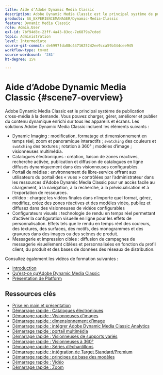```yaml
---
title: Aide d’Adobe Dynamic Media Classic
description: Adobe Dynamic Media Classic est le principal système de publication cross-média à la demande. Vous pouvez charger, gérer, améliorer et publier du contenu dynamique enrichi sur tous les appareils et écrans.
products: SG_EXPERIENCEMANAGER/Dynamic-Media-Classic
feature: Dynamic Media Classic
role: Admin,User
exl-id: 7bf94d8c-23ff-4a43-83cc-7e6879a7cded
topic: Administration
level: Intermediate
source-git-commit: de6997fda88c4471625242ee9cca59b344cee945
workflow-type: tm+mt
source-wordcount: '281'
ht-degree: 15%

---
```


# Aide d’Adobe Dynamic Media Classic {#scene7-overview}

Adobe Dynamic Media Classic est le principal système de publication cross-média à la demande. Vous pouvez charger, gérer, améliorer et publier du contenu dynamique enrichi sur tous les appareils et écrans. Les solutions Adobe Dynamic Media Classic incluent les éléments suivants :

* Dynamic Imaging : modification, formatage et dimensionnement en temps réel, zoom et panoramique interactifs ; `swatching` des couleurs et `swatching` des textures ; rotation à 360° ; modèles d’image ; visionneuses multimédia.
* Catalogues électroniques : création, liaison de zones réactives, recherche activée, publication et diffusion de catalogues en ligne diffusés dynamiquement dans des visionneuses configurables.
* Portail de médias : environnement de libre-service offrant aux utilisateurs du portail des « vues » contrôlées par l’administrateur dans les ressources d’Adobe Dynamic Media Classic pour un accès facile au chargement, à la navigation, à la recherche, à la prévisualisation et à l’exportation de ressources.
* eVideo : chargez les vidéos finales dans n’importe quel format, gérez, modifiez, créez des zones réactives et des modèles vidéo, publiez et diffusez dans des visionneuses de vidéos configurables
* Configurateurs visuels : technologie de rendu en temps réel permettant d’activer la configuration visuelle en ligne pour les effets de personnalisation. Effets tels que le rendu en temps réel des couleurs, des textures, des surfaces, des motifs, des monogrammes et des gravures dans des images ou des scènes de produit.
* Messagerie et impression cibles : diffusion de campagnes de messagerie visuellement ciblées et personnalisées en fonction du profil client, du produit et des bases de données des réseaux de distribution.

Consultez également les vidéos de formation suivantes :

* [Introduction](https://s7d5.scene7.com/s7viewers/html5/VideoViewer.html?videoserverurl=https://s7d5.scene7.com/is/content/&emailurl=https://s7d5.scene7.com/s7/emailFriend&serverUrl=https://s7d5.scene7.com/is/image/&config=Scene7SharedAssets/Universal_HTML5_Video&contenturl=https://s7d5.scene7.com/skins/&asset=S7tutorials/570_Introduction_converted%20renamed_Getting%20Started-AVS)
* [Qu’est-ce qu’Adobe Dynamic Media Classic ](https://s7d5.scene7.com/s7viewers/html5/VideoViewer.html?videoserverurl=https://s7d5.scene7.com/is/content/&emailurl=https://s7d5.scene7.com/s7/emailFriend&serverUrl=https://s7d5.scene7.com/is/image/&config=Scene7SharedAssets/Universal_HTML5_Video&contenturl=https://s7d5.scene7.com/skins/&asset=S7tutorials/577_What%20is%20Scene7_converted%20renamed_Getting%20Started-AVS)
* [Présentation de Platform](https://s7d5.scene7.com/s7viewers/html5/VideoViewer.html?videoserverurl=https://s7d5.scene7.com/is/content/&emailurl=https://s7d5.scene7.com/s7/emailFriend&serverUrl=https://s7d5.scene7.com/is/image/&config=Scene7SharedAssets/Universal_HTML5_Video&contenturl=https://s7d5.scene7.com/skins/&asset=S7tutorials/572_Platform%20Overview_converted%20renamed_Getting%20Started-AVS)

## Ressources clés

* [Prise en main et présentation](/help/using/dmc-platform-overview.md)
* [Démarrage rapide : Catalogues électroniques](/help/using/quick-start-ecatalog.md)
* [Démarrage rapide : Visionneuses d’images](/help/using/quick-start-image-sets.md)
* [Démarrage rapide : dimensionnement d’image](/help/using/quick-start-image-sizing.md)
* [Démarrage rapide : intégrer Adobe Dynamic Media Classic Analytics](/help/using/quick-start-integrating-dmc-analytics.md)
* [Démarrage rapide : portail multimédia](/help/using/quick-start-media-portal-administration.md)
* [Démarrage rapide : Visionneuses de supports variés](/help/using/quick-start-mixed-media-sets.md)
* [Démarrage rapide : Visionneuses à 360°](/help/using/quick-start-spin-sets.md)
* [Démarrage rapide : Séries d’échantillons](/help/using/quick-start-swatch-sets.md)
* [Démarrage rapide : intégration de Target Standard/Premium](/help/using/quick-start-target-integration.md)
* [Démarrage rapide : principes de base des modèles](/help/using/quick-start-template-basics.md)
* [Démarrage rapide : Vidéo](/help/using/quick-start-video.md)
* [Démarrage rapide : Zoom](/help/using/quick-start-zoom.md)
